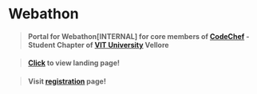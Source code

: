# Webathon

> #### Portal for **Webathon**[INTERNAL] for core members of **[CodeChef](https://www.facebook.com/codechefvituniversity/)** - Student Chapter of [VIT University](http://vit.ac.in/) Vellore

> #### [Click](https://vinitshahdeo.github.io/Webathon/) to view landing page!

> #### Visit [registration](http://codecombat.000webhostapp.com/webathon/) page!